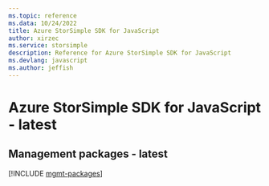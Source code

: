 ```yaml
---
ms.topic: reference
ms.data: 10/24/2022
title: Azure StorSimple SDK for JavaScript
author: xirzec
ms.service: storsimple
description: Reference for Azure StorSimple SDK for JavaScript
ms.devlang: javascript
ms.author: jeffish
---
```

# Azure StorSimple SDK for JavaScript - latest

## Management packages - latest
[!INCLUDE [mgmt-packages](storsimple-mgmt-index.md)]